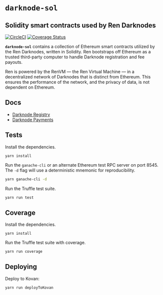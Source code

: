 # `darknode-sol`
## Solidity smart contracts used by Ren Darknodes

[![CircleCI](https://circleci.com/gh/renproject/darknode-sol.svg?style=shield)](https://circleci.com/gh/renproject/darknode-sol)
[![Coverage Status](https://coveralls.io/repos/github/renproject/darknode-sol/badge.svg?branch=master)](https://coveralls.io/github/renproject/darknode-sol?branch=master)

**`darknode-sol`** contains a collection of Ethereum smart contracts utilized by the Ren Darknodes, written in Solidity. Ren bootstraps off Ethereum as a trusted third-party computer to handle Darknode registration and fee payouts.

Ren is powered by the RenVM — the Ren Virtual Machine — in a decentralized network of Darknodes that is distinct from Ethereum. This ensures the performance of the network, and the privacy of data, is not dependent on Ethereum.

## Docs

* [Darknode Registry](./docs/01-darknode-registry.md)
* [Darknode Payments](./docs/02-darknode-payments.md)

## Tests

Install the dependencies.

```
yarn install
```

Run the `ganache-cli` or an alternate Ethereum test RPC server on port 8545. The `-d` flag will use a deterministic mnemonic for reproducibility.

```sh
yarn ganache-cli -d
```

Run the Truffle test suite.

```sh
yarn run test
```

## Coverage

Install the dependencies.

```
yarn install
```

Run the Truffle test suite with coverage.

```sh
yarn run coverage
```

## Deploying

Deploy to Kovan:

```sh
yarn run deployToKovan
```
